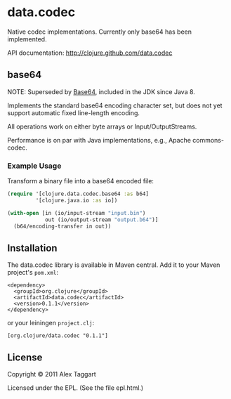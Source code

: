 # data.codec

Native codec implementations. Currently only base64 has been implemented.

API documentation: http://clojure.github.com/data.codec

## base64

NOTE: Superseded by [Base64](https://docs.oracle.com/javase/8/docs/api/java/util/Base64.html), included in the JDK since Java 8.

Implements the standard base64 encoding character set, but does not yet support automatic fixed line-length encoding.

All operations work on either byte arrays or Input/OutputStreams.

Performance is on par with Java implementations, e.g., Apache commons-codec.

### Example Usage

Transform a binary file into a base64 encoded file:

```clojure
(require '[clojure.data.codec.base64 :as b64]
         '[clojure.java.io :as io])

(with-open [in (io/input-stream "input.bin")
            out (io/output-stream "output.b64")]
  (b64/encoding-transfer in out))
```

## Installation

The data.codec library is available in Maven central.  Add it to your Maven project's `pom.xml`:

    <dependency>
      <groupId>org.clojure</groupId>
      <artifactId>data.codec</artifactId>
      <version>0.1.1</version>
    </dependency>

or your leiningen `project.clj`:

    [org.clojure/data.codec "0.1.1"]

## License

Copyright © 2011 Alex Taggart

Licensed under the EPL. (See the file epl.html.)

